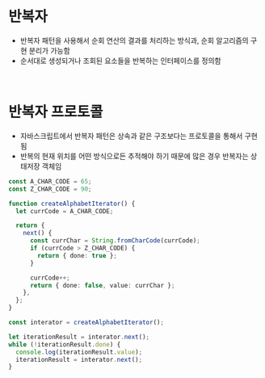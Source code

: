 # 반복자

- 반복자 패턴을 사용해서 순회 연산의 결과를 처리하는 방식과, 순회 알고리즘의 구현 분리가 가능함
- 순서대로 생성되거나 조회된 요소들을 반복하는 인터페이스를 정의함

<br/>

# 반복자 프로토콜

- 자바스크립트에서 반복자 패턴은 상속과 같은 구조보다는 프로토콜을 통해서 구현됨
- 반복의 현재 위치를 어떤 방식으로든 추적해야 하기 때문에 많은 경우 반복자는 상태저장 객체임

```ts
const A_CHAR_CODE = 65;
const Z_CHAR_CODE = 90;

function createAlphabetIterator() {
  let currCode = A_CHAR_CODE;

  return {
    next() {
      const currChar = String.fromCharCode(currCode);
      if (currCode > Z_CHAR_CODE) {
        return { done: true };
      }

      currCode++;
      return { done: false, value: currChar };
    },
  };
}

const interator = createAlphabetIterator();

let iterationResult = interator.next();
while (!iterationResult.done) {
  console.log(iterationResult.value);
  iterationResult = interator.next();
}
```

<br/>
